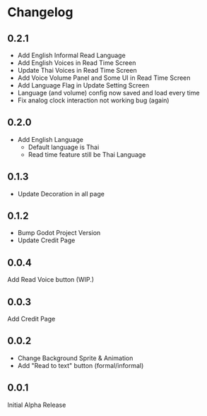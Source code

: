 # Changelog

## 0.2.1
- Add English Informal Read Language
- Add English Voices in Read Time Screen
- Update Thai Voices in Read Time Screen
- Add Voice Volume Panel and Some UI in Read Time Screen
- Add Language Flag in Update Setting Screen
- Language (and volume) config now saved and load every time
- Fix analog clock interaction not working bug (again)

## 0.2.0
- Add English Language
  - Default language is Thai
  - Read time feature still be Thai Language

## 0.1.3
- Update Decoration in all page

## 0.1.2
- Bump Godot Project Version
- Update Credit Page

## 0.0.4
Add Read Voice button (WIP.)

## 0.0.3
Add Credit Page

## 0.0.2
- Change Background Sprite & Animation
- Add "Read to text" button (formal/informal)

## 0.0.1
Initial Alpha Release

